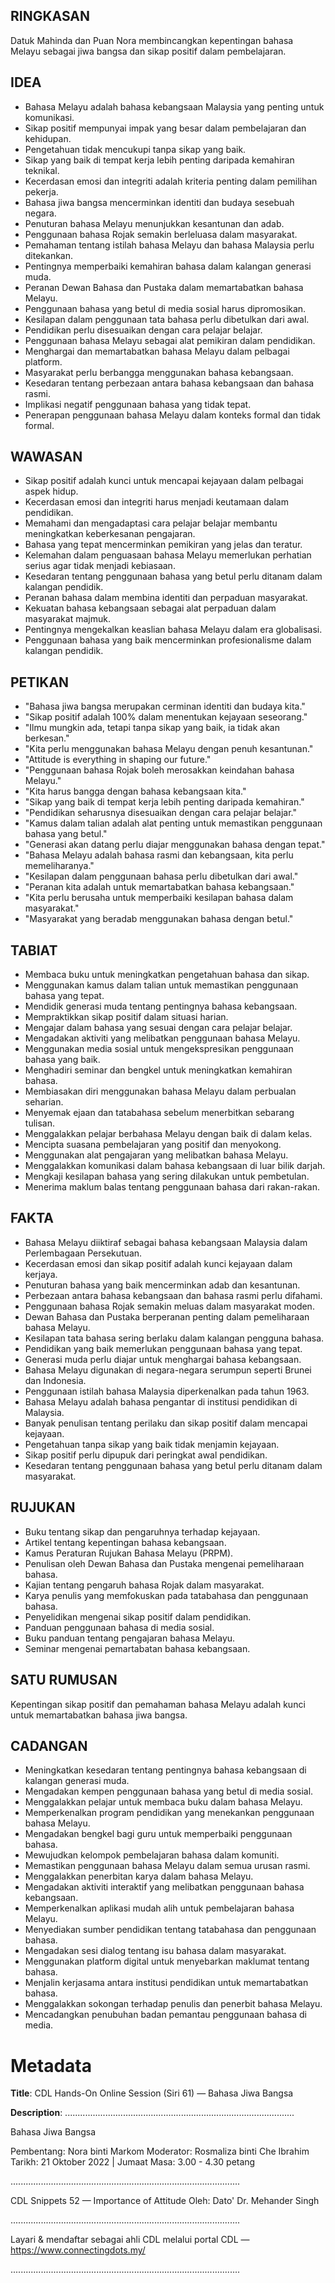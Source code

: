 ## RINGKASAN
Datuk Mahinda dan Puan Nora membincangkan kepentingan bahasa Melayu sebagai jiwa bangsa dan sikap positif dalam pembelajaran.

## IDEA
- Bahasa Melayu adalah bahasa kebangsaan Malaysia yang penting untuk komunikasi.
- Sikap positif mempunyai impak yang besar dalam pembelajaran dan kehidupan.
- Pengetahuan tidak mencukupi tanpa sikap yang baik.
- Sikap yang baik di tempat kerja lebih penting daripada kemahiran teknikal.
- Kecerdasan emosi dan integriti adalah kriteria penting dalam pemilihan pekerja.
- Bahasa jiwa bangsa mencerminkan identiti dan budaya sesebuah negara.
- Penuturan bahasa Melayu menunjukkan kesantunan dan adab.
- Penggunaan bahasa Rojak semakin berleluasa dalam masyarakat.
- Pemahaman tentang istilah bahasa Melayu dan bahasa Malaysia perlu ditekankan.
- Pentingnya memperbaiki kemahiran bahasa dalam kalangan generasi muda.
- Peranan Dewan Bahasa dan Pustaka dalam memartabatkan bahasa Melayu.
- Penggunaan bahasa yang betul di media sosial harus dipromosikan.
- Kesilapan dalam penggunaan tata bahasa perlu dibetulkan dari awal.
- Pendidikan perlu disesuaikan dengan cara pelajar belajar.
- Penggunaan bahasa Melayu sebagai alat pemikiran dalam pendidikan.
- Menghargai dan memartabatkan bahasa Melayu dalam pelbagai platform.
- Masyarakat perlu berbangga menggunakan bahasa kebangsaan.
- Kesedaran tentang perbezaan antara bahasa kebangsaan dan bahasa rasmi.
- Implikasi negatif penggunaan bahasa yang tidak tepat.
- Penerapan penggunaan bahasa Melayu dalam konteks formal dan tidak formal.

## WAWASAN
- Sikap positif adalah kunci untuk mencapai kejayaan dalam pelbagai aspek hidup.
- Kecerdasan emosi dan integriti harus menjadi keutamaan dalam pendidikan.
- Memahami dan mengadaptasi cara pelajar belajar membantu meningkatkan keberkesanan pengajaran.
- Bahasa yang tepat mencerminkan pemikiran yang jelas dan teratur.
- Kelemahan dalam penguasaan bahasa Melayu memerlukan perhatian serius agar tidak menjadi kebiasaan.
- Kesedaran tentang penggunaan bahasa yang betul perlu ditanam dalam kalangan pendidik.
- Peranan bahasa dalam membina identiti dan perpaduan masyarakat.
- Kekuatan bahasa kebangsaan sebagai alat perpaduan dalam masyarakat majmuk.
- Pentingnya mengekalkan keaslian bahasa Melayu dalam era globalisasi.
- Penggunaan bahasa yang baik mencerminkan profesionalisme dalam kalangan pendidik.

## PETIKAN
- "Bahasa jiwa bangsa merupakan cerminan identiti dan budaya kita."
- "Sikap positif adalah 100% dalam menentukan kejayaan seseorang."
- "Ilmu mungkin ada, tetapi tanpa sikap yang baik, ia tidak akan berkesan."
- "Kita perlu menggunakan bahasa Melayu dengan penuh kesantunan."
- "Attitude is everything in shaping our future."
- "Penggunaan bahasa Rojak boleh merosakkan keindahan bahasa Melayu."
- "Kita harus bangga dengan bahasa kebangsaan kita."
- "Sikap yang baik di tempat kerja lebih penting daripada kemahiran."
- "Pendidikan seharusnya disesuaikan dengan cara pelajar belajar."
- "Kamus dalam talian adalah alat penting untuk memastikan penggunaan bahasa yang betul."
- "Generasi akan datang perlu diajar menggunakan bahasa dengan tepat."
- "Bahasa Melayu adalah bahasa rasmi dan kebangsaan, kita perlu memeliharanya."
- "Kesilapan dalam penggunaan bahasa perlu dibetulkan dari awal."
- "Peranan kita adalah untuk memartabatkan bahasa kebangsaan."
- "Kita perlu berusaha untuk memperbaiki kesilapan bahasa dalam masyarakat."
- "Masyarakat yang beradab menggunakan bahasa dengan betul."

## TABIAT
- Membaca buku untuk meningkatkan pengetahuan bahasa dan sikap.
- Menggunakan kamus dalam talian untuk memastikan penggunaan bahasa yang tepat.
- Mendidik generasi muda tentang pentingnya bahasa kebangsaan.
- Mempraktikkan sikap positif dalam situasi harian.
- Mengajar dalam bahasa yang sesuai dengan cara pelajar belajar.
- Mengadakan aktiviti yang melibatkan penggunaan bahasa Melayu.
- Menggunakan media sosial untuk mengekspresikan penggunaan bahasa yang baik.
- Menghadiri seminar dan bengkel untuk meningkatkan kemahiran bahasa.
- Membiasakan diri menggunakan bahasa Melayu dalam perbualan seharian.
- Menyemak ejaan dan tatabahasa sebelum menerbitkan sebarang tulisan.
- Menggalakkan pelajar berbahasa Melayu dengan baik di dalam kelas.
- Mencipta suasana pembelajaran yang positif dan menyokong.
- Menggunakan alat pengajaran yang melibatkan bahasa Melayu.
- Menggalakkan komunikasi dalam bahasa kebangsaan di luar bilik darjah.
- Mengkaji kesilapan bahasa yang sering dilakukan untuk pembetulan.
- Menerima maklum balas tentang penggunaan bahasa dari rakan-rakan.

## FAKTA
- Bahasa Melayu diiktiraf sebagai bahasa kebangsaan Malaysia dalam Perlembagaan Persekutuan.
- Kecerdasan emosi dan sikap positif adalah kunci kejayaan dalam kerjaya.
- Penuturan bahasa yang baik mencerminkan adab dan kesantunan.
- Perbezaan antara bahasa kebangsaan dan bahasa rasmi perlu difahami.
- Penggunaan bahasa Rojak semakin meluas dalam masyarakat moden.
- Dewan Bahasa dan Pustaka berperanan penting dalam pemeliharaan bahasa Melayu.
- Kesilapan tata bahasa sering berlaku dalam kalangan pengguna bahasa.
- Pendidikan yang baik memerlukan penggunaan bahasa yang tepat.
- Generasi muda perlu diajar untuk menghargai bahasa kebangsaan.
- Bahasa Melayu digunakan di negara-negara serumpun seperti Brunei dan Indonesia.
- Penggunaan istilah bahasa Malaysia diperkenalkan pada tahun 1963.
- Bahasa Melayu adalah bahasa pengantar di institusi pendidikan di Malaysia.
- Banyak penulisan tentang perilaku dan sikap positif dalam mencapai kejayaan.
- Pengetahuan tanpa sikap yang baik tidak menjamin kejayaan.
- Sikap positif perlu dipupuk dari peringkat awal pendidikan.
- Kesedaran tentang penggunaan bahasa yang betul perlu ditanam dalam masyarakat.

## RUJUKAN
- Buku tentang sikap dan pengaruhnya terhadap kejayaan.
- Artikel tentang kepentingan bahasa kebangsaan.
- Kamus Peraturan Rujukan Bahasa Melayu (PRPM).
- Penulisan oleh Dewan Bahasa dan Pustaka mengenai pemeliharaan bahasa.
- Kajian tentang pengaruh bahasa Rojak dalam masyarakat.
- Karya penulis yang memfokuskan pada tatabahasa dan penggunaan bahasa.
- Penyelidikan mengenai sikap positif dalam pendidikan.
- Panduan penggunaan bahasa di media sosial.
- Buku panduan tentang pengajaran bahasa Melayu.
- Seminar mengenai pemartabatan bahasa kebangsaan.

## SATU RUMUSAN
Kepentingan sikap positif dan pemahaman bahasa Melayu adalah kunci untuk memartabatkan bahasa jiwa bangsa. 

## CADANGAN
- Meningkatkan kesedaran tentang pentingnya bahasa kebangsaan di kalangan generasi muda.
- Mengadakan kempen penggunaan bahasa yang betul di media sosial.
- Menggalakkan pelajar untuk membaca buku dalam bahasa Melayu.
- Memperkenalkan program pendidikan yang menekankan penggunaan bahasa Melayu.
- Mengadakan bengkel bagi guru untuk memperbaiki penggunaan bahasa.
- Mewujudkan kelompok pembelajaran bahasa dalam komuniti.
- Memastikan penggunaan bahasa Melayu dalam semua urusan rasmi.
- Menggalakkan penerbitan karya dalam bahasa Melayu.
- Mengadakan aktiviti interaktif yang melibatkan penggunaan bahasa kebangsaan.
- Memperkenalkan aplikasi mudah alih untuk pembelajaran bahasa Melayu.
- Menyediakan sumber pendidikan tentang tatabahasa dan penggunaan bahasa.
- Mengadakan sesi dialog tentang isu bahasa dalam masyarakat.
- Menggunakan platform digital untuk menyebarkan maklumat tentang bahasa.
- Menjalin kerjasama antara institusi pendidikan untuk memartabatkan bahasa.
- Menggalakkan sokongan terhadap penulis dan penerbit bahasa Melayu.
- Mencadangkan penubuhan badan pemantau penggunaan bahasa di media.

# Metadata
**Title**: CDL Hands-On Online Session (Siri 61) — Bahasa Jiwa Bangsa

**Description**: ...........................................................................................

Bahasa Jiwa Bangsa

Pembentang: Nora binti Markom
Moderator: Rosmaliza binti Che Ibrahim
Tarikh: 21 Oktober 2022   |   Jumaat
Masa: 3.00  - 4.30 petang

...........................................................................................

CDL Snippets  52 — Importance of Attitude
Oleh: Dato' Dr. Mehander Singh

...........................................................................................

Layari & mendaftar sebagai ahli CDL melalui portal CDL — https://www.connectingdots.my/

...........................................................................................